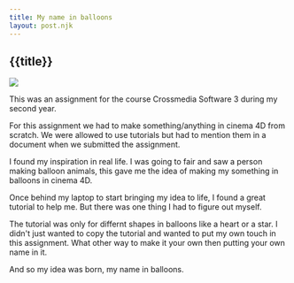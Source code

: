 ```yaml
---
title: My name in balloons
layout: post.njk
---
```

## {{title}}

<img class="work" src="{{ '/media/work5.jpg' | url }}">

This was an assignment for the course Crossmedia Software 3 during my second year.

For this assignment we had to make something/anything in cinema 4D from scratch. We were allowed to use tutorials but had to mention them in a document when we submitted the assignment.

I found my inspiration in real life. I was going to fair and saw a person making balloon animals, this gave me the idea of making my something in balloons in cinema 4D.

Once behind my laptop to start bringing my idea to life, I found a great tutorial to help me. But there was one thing I had to figure out myself.

The tutorial was only for differnt shapes in balloons like a heart or a star. I didn't just wanted to copy the tutorial and wanted to put my own touch in this assignment. What other way to make it your own then putting your own name in it.

And so my idea was born, my name in balloons.
